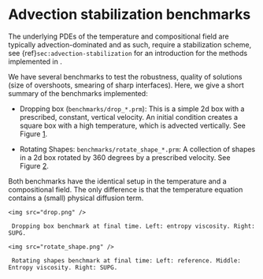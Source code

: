 # Advection stabilization benchmarks

The underlying PDEs of the temperature and compositional field are typically
advection-dominated and as such, require a stabilization scheme, see
{ref}`sec:advection-stabilization` for an introduction for the methods
implemented in .

We have several benchmarks to test the robustness, quality of solutions (size
of overshoots, smearing of sharp interfaces). Here, we give a short summary of
the benchmarks implemented:

-   Dropping box (`benchmarks/drop_*.prm`): This is a simple 2d box with a
    prescribed, constant, vertical velocity. An initial condition creates a
    square box with a high temperature, which is advected vertically. See
    Figure&nbsp;[1].

-   Rotating Shapes: `benchmarks/rotate_shape_*.prm`: A collection of shapes
    in a 2d box rotated by 360 degrees by a prescribed velocity. See
    Figure&nbsp;[2].

Both benchmarks have the identical setup in the temperature and a
compositional field. The only difference is that the temperature equation
contains a (small) physical diffusion term.

```{figure-md} fig:benchmark-drop
<img src="drop.png" />

 Dropping box benchmark at final time. Left: entropy viscosity. Right: SUPG.
```

```{figure-md} fig:benchmark-rotate-shape
<img src="rotate_shape.png" />

 Rotating shapes benchmark at final time: Left: reference. Middle: Entropy viscosity. Right: SUPG.
```

  [1]: #sec:advection-stabilization
  [1]: #fig:benchmark-drop
  [2]: #fig:benchmark-rotate-shape